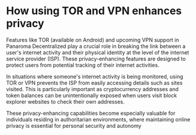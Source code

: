 # How using TOR and VPN enhances privacy

Features like TOR (available on Android) and upcoming VPN support in Panaroma Decentralized play a crucial role in breaking the link between a user's internet activity and their physical identity at the level of the internet service provider (ISP). These privacy-enhancing features are designed to protect users from potential tracking of their internet activities. 

In situations where someone's internet activity is being monitored, using TOR or VPN prevents the ISP from easily accessing details such as sites visited. This is particularly important as cryptocurrency addresses and token balances can be unintentionally exposed when users visit block explorer websites to check their own addresses. 

 These privacy-enhancing capabilities become especially valuable for individuals residing in authoritarian environments, where maintaining online privacy is essential for personal security and autonomy
